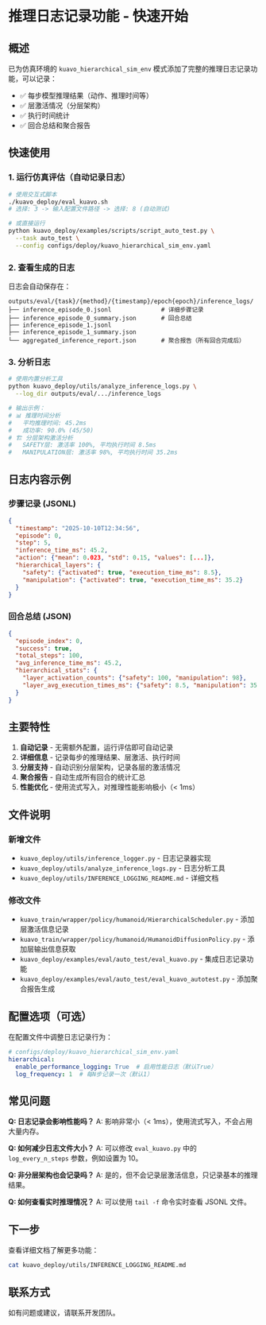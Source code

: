 # 推理日志记录功能 - 快速开始

## 概述

已为仿真环境的 `kuavo_hierarchical_sim_env` 模式添加了完整的推理日志记录功能，可以记录：
- ✅ 每步模型推理结果（动作、推理时间等）
- ✅ 层激活情况（分层架构）
- ✅ 执行时间统计
- ✅ 回合总结和聚合报告

## 快速使用

### 1. 运行仿真评估（自动记录日志）

```bash
# 使用交互式脚本
./kuavo_deploy/eval_kuavo.sh
# 选择: 3 -> 输入配置文件路径 -> 选择: 8 (自动测试)

# 或直接运行
python kuavo_deploy/examples/scripts/script_auto_test.py \
  --task auto_test \
  --config configs/deploy/kuavo_hierarchical_sim_env.yaml
```

### 2. 查看生成的日志

日志会自动保存在：
```
outputs/eval/{task}/{method}/{timestamp}/epoch{epoch}/inference_logs/
├── inference_episode_0.jsonl              # 详细步骤记录
├── inference_episode_0_summary.json       # 回合总结
├── inference_episode_1.jsonl
├── inference_episode_1_summary.json
└── aggregated_inference_report.json       # 聚合报告（所有回合完成后）
```

### 3. 分析日志

```bash
# 使用内置分析工具
python kuavo_deploy/utils/analyze_inference_logs.py \
  --log_dir outputs/eval/.../inference_logs

# 输出示例：
# 📊 推理时间分析
#   平均推理时间: 45.2ms
#   成功率: 90.0% (45/50)
# 🏗️ 分层架构激活分析
#   SAFETY层: 激活率 100%, 平均执行时间 8.5ms
#   MANIPULATION层: 激活率 98%, 平均执行时间 35.2ms
```

## 日志内容示例

### 步骤记录 (JSONL)
```json
{
  "timestamp": "2025-10-10T12:34:56",
  "episode": 0,
  "step": 5,
  "inference_time_ms": 45.2,
  "action": {"mean": 0.023, "std": 0.15, "values": [...]},
  "hierarchical_layers": {
    "safety": {"activated": true, "execution_time_ms": 8.5},
    "manipulation": {"activated": true, "execution_time_ms": 35.2}
  }
}
```

### 回合总结 (JSON)
```json
{
  "episode_index": 0,
  "success": true,
  "total_steps": 100,
  "avg_inference_time_ms": 45.2,
  "hierarchical_stats": {
    "layer_activation_counts": {"safety": 100, "manipulation": 98},
    "layer_avg_execution_times_ms": {"safety": 8.5, "manipulation": 35.2}
  }
}
```

## 主要特性

1. **自动记录** - 无需额外配置，运行评估即可自动记录
2. **详细信息** - 记录每步的推理结果、层激活、执行时间
3. **分层支持** - 自动识别分层架构，记录各层的激活情况
4. **聚合报告** - 自动生成所有回合的统计汇总
5. **性能优化** - 使用流式写入，对推理性能影响极小（< 1ms）

## 文件说明

### 新增文件
- `kuavo_deploy/utils/inference_logger.py` - 日志记录器实现
- `kuavo_deploy/utils/analyze_inference_logs.py` - 日志分析工具
- `kuavo_deploy/utils/INFERENCE_LOGGING_README.md` - 详细文档

### 修改文件
- `kuavo_train/wrapper/policy/humanoid/HierarchicalScheduler.py` - 添加层激活信息记录
- `kuavo_train/wrapper/policy/humanoid/HumanoidDiffusionPolicy.py` - 添加层输出信息获取
- `kuavo_deploy/examples/eval/auto_test/eval_kuavo.py` - 集成日志记录功能
- `kuavo_deploy/examples/eval/auto_test/eval_kuavo_autotest.py` - 添加聚合报告生成

## 配置选项（可选）

在配置文件中调整日志记录行为：

```yaml
# configs/deploy/kuavo_hierarchical_sim_env.yaml
hierarchical:
  enable_performance_logging: True  # 启用性能日志（默认True）
  log_frequency: 1  # 每N步记录一次（默认1）
```

## 常见问题

**Q: 日志记录会影响性能吗？**
A: 影响非常小（< 1ms），使用流式写入，不会占用大量内存。

**Q: 如何减少日志文件大小？**
A: 可以修改 `eval_kuavo.py` 中的 `log_every_n_steps` 参数，例如设置为 10。

**Q: 非分层架构也会记录吗？**
A: 是的，但不会记录层激活信息，只记录基本的推理结果。

**Q: 如何查看实时推理情况？**
A: 可以使用 `tail -f` 命令实时查看 JSONL 文件。

## 下一步

查看详细文档了解更多功能：
```bash
cat kuavo_deploy/utils/INFERENCE_LOGGING_README.md
```

## 联系方式

如有问题或建议，请联系开发团队。

